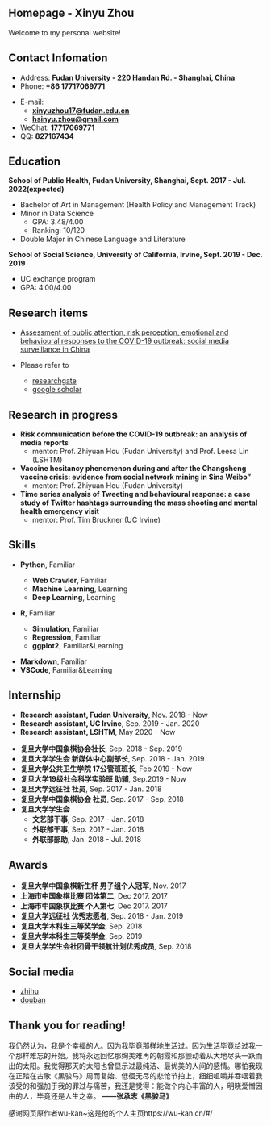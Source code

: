 ## Homepage - Xinyu Zhou

Welcome to my personal website!

<!-- slide -->

## Contact Infomation

- Address: **Fudan University - 220 Handan Rd. - Shanghai, China**
- Phone: **+86 17717069771**

<!-- slide vertical=true -->

- E-mail:
  - **[xinyuzhou17@fudan.edu.cn](xinyuzhou17@fudan.edu.cn)**
  - **[hsinyu.zhou@gmail.com](hsinyu.zhou@gmail.com)**
- WeChat: **17717069771**
- QQ: **827167434**

<!-- slide -->

## Education

<!-- slide vertical=true -->

**School of Public Health, Fudan University, Shanghai, Sept. 2017 - Jul. 2022(expected)**

- Bachelor of Art in Management (Health Policy and Management Track)
- Minor in Data Science
  - GPA: 3.48/4.00
  - Ranking: 10/120
- Double Major in Chinese Language and Literature

**School of Social Science, University of California, Irvine, Sept. 2019 - Dec. 2019**

- UC exchange program
- GPA: 4.00/4.00

<!-- slide -->

## Research items

- [Assessment of public attention, risk perception, emotional and behavioural responses to the COVID-19 outbreak: social media surveillance in China](https://www.medrxiv.org/content/10.1101/2020.03.14.20035956v1)

- Please refer to 
  - [researchgate](https://www.researchgate.net/profile/Xinyu_Zhou33)
  - [google scholar](https://scholar.google.com/citations?view_op=list_works&hl=en&authuser=2&user=lP_Xz1UAAAAJ)

<!-- slide -->

## Research in progress

<!-- slide vertical=true -->

- **Risk communication before the COVID-19 outbreak: an analysis of media reports**
  - mentor: Prof. Zhiyuan Hou (Fudan University) and Prof. Leesa Lin (LSHTM)
- **Vaccine hesitancy phenomenon during and after the Changsheng vaccine crisis: evidence from social network mining in Sina Weibo”**
  - mentor: Prof. Zhiyuan Hou (Fudan University)
- **Time series analysis of Tweeting and behavioural response: a case study of Twitter hashtags surrounding the mass shooting and mental health emergency visit**
  - mentor: Prof. Tim Bruckner (UC Irvine)

<!-- slide -->

## Skills

<!-- slide vertical=true -->

- **Python**, Familiar
  - **Web Crawler**, Familiar
  - **Machine Learning**, Learning
  - **Deep Learning**, Learning
  
- **R**, Familiar
  - **Simulation**, Familiar
  - **Regression**, Familiar
  - **ggplot2**, Familiar&Learning

<!-- slide vertical=true -->

- **Markdown**, Familiar
- **VSCode**, Familiar&Learning

<!-- slide -->

## Internship

<!-- slide vertical=true -->

- **Research assistant, Fudan University**, Nov. 2018 - Now
- **Research assistant, UC Irvine**, Sep. 2019 - Jan. 2020
- **Research assistant, LSHTM**, May 2020 - Now

<!-- slide vertical=true -->

- **复旦大学中国象棋协会社长**, Sep. 2018 - Sep. 2019
- **复旦大学学生会 新媒体中心副部长**, Sep. 2018 - Jan. 2019
- **复旦大学公共卫生学院 17公管班班长**, Feb 2019 - Now
- **复旦大学19级社会科学实验班 助辅**, Sep.2019 - Now
- **复旦大学远征社 社员**, Sep. 2017 - Jan. 2018
- **复旦大学中国象棋协会 社员**, Sep. 2017 - Sep. 2018
- **复旦大学学生会**
  - **文艺部干事**, Sep. 2017 - Jan. 2018
  - **外联部干事**, Sep. 2017 - Jan. 2018
  - **外联部部助**, Jan. 2018 - Jul. 2018

<!-- slide -->

## Awards

<!-- slide vertical=true -->

- **复旦大学中国象棋新生杯 男子组个人冠军**, Nov. 2017
- **上海市中国象棋比赛 团体第二**, Dec 2017. 2017
- **上海市中国象棋比赛 个人第七**, Dec 2017. 2017
- **复旦大学远征社 优秀志愿者**, Sep. 2018 - Jan. 2019
- **复旦大学本科生三等奖学金**, Sep. 2018
- **复旦大学本科生三等奖学金**, Sep. 2019
- **复旦大学学生会社团骨干领航计划优秀成员**, Sep. 2018

<!-- slide -->

## Social media

- [zhihu](https://www.zhihu.com/people/yuan-ming-he-li)
- [douban](https://www.douban.com/people/189055588/)

<!-- slide -->

## Thank you for reading!

<!-- slide vertical=true -->

我仍然认为，我是个幸福的人。因为我毕竟那样地生活过。因为生活毕竟给过我一个那样难忘的开始。我将永远回忆那绚美难再的朝霞和那颤动着从大地尽头一跃而出的太阳。我觉得那天的太阳也曾显示过最纯洁、最优美的人间的感情。哪怕我现在正踏在古歌《黑骏马》周而复始、低徊无尽的悲怆节拍上，细细咀嚼并吞咽着我该受的和强加于我的罪过与痛苦，我还是觉得：能做个内心丰富的人，明晓爱憎因由的人，毕竟还是人生之幸。
**——张承志《黑骏马》**

感谢网页原作者wu-kan~这是他的个人主页https://wu-kan.cn/#/ 
